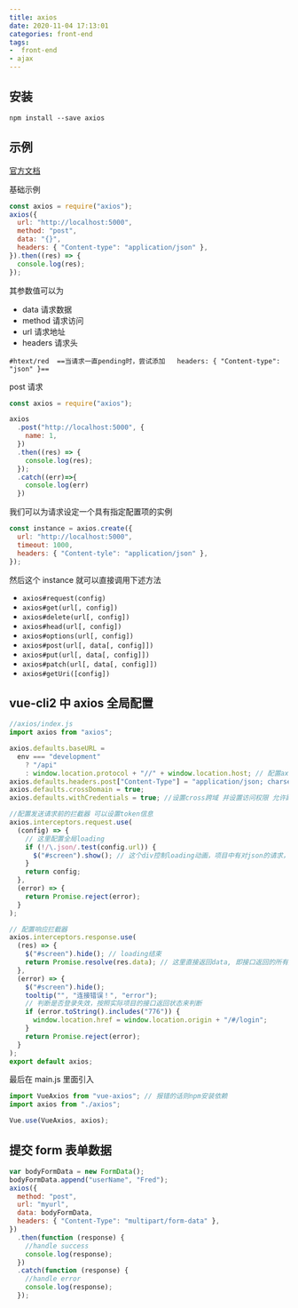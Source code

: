 ```yaml
---
title: axios
date: 2020-11-04 17:13:01
categories: front-end
tags:  
-  front-end
- ajax
---
```


## 安装

```shell
npm install --save axios
```

## 示例

[官方文档](https://github.com/axios/axios)

基础示例

```javascript
const axios = require("axios");
axios({
  url: "http://localhost:5000",
  method: "post",
  data: "{}",
  headers: { "Content-type": "application/json" },
}).then((res) => {
  console.log(res);
});
```

其参数值可以为

- data 请求数据
- method 请求访问
- url 请求地址
- headers 请求头

```li-color
#htext/red  ==当请求一直pending时，尝试添加   headers: { "Content-type": "json" }==

```
    

post 请求

```javascript
const axios = require("axios");

axios
  .post("http://localhost:5000", {
    name: 1,
  })
  .then((res) => {
    console.log(res);
  });
  .catch((err)=>{
    console.log(err)
  })
```

我们可以为请求设定一个具有指定配置项的实例

```javascript
const instance = axios.create({
  url: "http://localhost:5000",
  timeout: 1000,
  headers: { "Content-tyle": "application/json" },
});
```

然后这个 instance 就可以直接调用下述方法

- `axios#request(config)`
- `axios#get(url[, config])`
- `axios#delete(url[, config])`
- `axios#head(url[, config])`
- `axios#options(url[, config])`
- `axios#post(url[, data[, config]])`
- `axios#put(url[, data[, config]])`
- `axios#patch(url[, data[, config]])`
- `axios#getUri([config])`

## vue-cli2 中 axios 全局配置

```javascript
//axios/index.js
import axios from "axios";

axios.defaults.baseURL =
  env === "development"
    ? "/api"
    : window.location.protocol + "//" + window.location.host; // 配置axios请求的地址
axios.defaults.headers.post["Content-Type"] = "application/json; charset=utf-8";
axios.defaults.crossDomain = true;
axios.defaults.withCredentials = true; //设置cross跨域 并设置访问权限 允许跨域携带cookie信息

//配置发送请求前的拦截器 可以设置token信息
axios.interceptors.request.use(
  (config) => {
    // 这里配置全局loading
    if (!/\.json/.test(config.url)) {
      $("#screen").show(); // 这个div控制loading动画，项目中有对json的请求，所以这里区分是否是json文件
    }
    return config;
  },
  (error) => {
    return Promise.reject(error);
  }
);

// 配置响应拦截器
axios.interceptors.response.use(
  (res) => {
    $("#screen").hide(); // loading结束
    return Promise.resolve(res.data); // 这里直接返回data, 即接口返回的所有数据
  },
  (error) => {
    $("#screen").hide();
    tooltip("", "连接错误！", "error");
    // 判断是否登录失效，按照实际项目的接口返回状态来判断
    if (error.toString().includes("776")) {
      window.location.href = window.location.origin + "/#/login";
    }
    return Promise.reject(error);
  }
);
export default axios;
```

最后在 main.js 里面引入

```javascript
import VueAxios from "vue-axios"; // 报错的话则npm安装依赖
import axios from "./axios";

Vue.use(VueAxios, axios);
```


## 提交 form 表单数据

```javascript
var bodyFormData = new FormData();
bodyFormData.append("userName", "Fred");
axios({
  method: "post",
  url: "myurl",
  data: bodyFormData,
  headers: { "Content-Type": "multipart/form-data" },
})
  .then(function (response) {
    //handle success
    console.log(response);
  })
  .catch(function (response) {
    //handle error
    console.log(response);
  });
```
